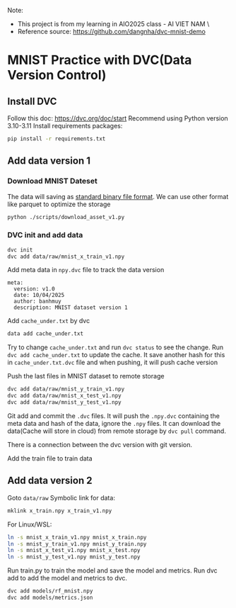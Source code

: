 Note:
- This project is from my learning in AIO2025 class - AI VIET NAM \
- Reference source: https://github.com/dangnha/dvc-mnist-demo

# MNIST Practice with DVC(Data Version Control)


## Install DVC
Follow this doc: https://dvc.org/doc/start
Recommend using Python version 3.10-3.11
Install requirements packages:
```bash
pip install -r requirements.txt
```

## Add data version 1
### Download MNIST Dateset
The data will saving as [standard binary file format](https://github.com/numpy/numpy/blob/067cb067cb17a20422e51da908920a4fbb3ab851/doc/neps/nep-0001-npy-format.rst). We can use other format like parquet to optimize the storage
```bash
python ./scripts/download_asset_v1.py
```
### DVC init and add data
```bash
dvc init
dvc add data/raw/mnist_x_train_v1.npy
```

Add meta data in `npy.dvc` file to track the data version
```
meta:
  version: v1.0
  date: 10/04/2025
  author: banhmuy
  description: MNIST dataset version 1
```

Add `cache_under.txt` by dvc
```bash
data add cache_under.txt
```

Try to change `cache_under.txt` and run `dvc status` to see the change. Run `dvc add cache_under.txt` to update the cache.
It save another hash for this  in `cache_under.txt.dvc` file and when pushing, it will push cache version

Push the last files in MNIST dataset to remote storage
```bash
dvc add data/raw/mnist_y_train_v1.npy
dvc add data/raw/mnist_x_test_v1.npy
dvc add data/raw/mnist_y_test_v1.npy
```

Git add and commit the `.dvc` files. It will push the `.npy.dvc` containing the meta data and hash of the data, ignore the `.npy` files.
It can download the data(Cache will store in cloud) from remote storage by `dvc pull` command.

There is a connection between the dvc version with git version.

Add the train file to train data

## Add data version 2
Goto `data/raw`
Symbolic link for data:
```bash
mklink x_train.npy x_train_v1.npy
```
For Linux/WSL:
```bash
ln -s mnist_x_train_v1.npy mnist_x_train.npy
ln -s mnist_y_train_v1.npy mnist_y_train.npy
ln -s mnist_x_test_v1.npy mnist_x_test.npy
ln -s mnist_y_test_v1.npy mnist_y_test.npy
```
Run train.py to train the model and save the model and metrics.
Run dvc add to add the model and metrics to dvc.
```bash
dvc add models/rf_mnist.npy
dvc add models/metrics.json
```
